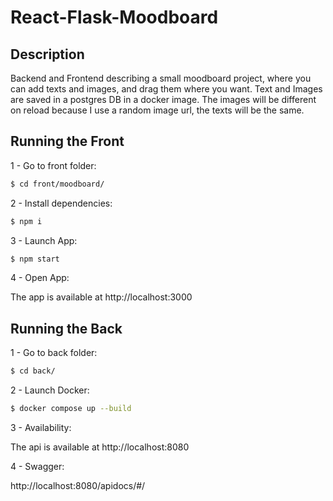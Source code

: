 # React-Flask-Moodboard

## Description

Backend and Frontend describing a small moodboard project, where you can add texts and images, and drag them where you want.
Text and Images are saved in a postgres DB in a docker image.
The images will be different on reload because I use a random image url, the texts will be the same.

## Running the Front

1 - Go to front folder:

```bash
$ cd front/moodboard/
```

2 - Install dependencies:

```bash
$ npm i
```

3 - Launch App:

```bash
$ npm start
```

4 - Open App:

The app is available at http://localhost:3000

## Running the Back

1 - Go to back folder:

```bash
$ cd back/
```

2 - Launch Docker:

```bash
$ docker compose up --build
```

3 - Availability:

The api is available at http://localhost:8080

4 - Swagger:

http://localhost:8080/apidocs/#/
